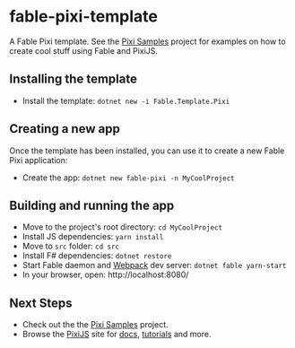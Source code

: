 # fable-pixi-template

A Fable Pixi template.  See the [Pixi Samples](https://github.com/fable-compiler/samples-pixi) project for examples on how to create cool stuff using Fable and PixiJS.

## Installing the template

* Install the template: `dotnet new -i Fable.Template.Pixi`

## Creating a new app

Once the template has been installed, you can use it to create a new Fable Pixi application:

* Create the app:  `dotnet new fable-pixi -n MyCoolProject`

## Building and running the app

* Move to the project's root directory: `cd MyCoolProject`
* Install JS dependencies: `yarn install`
* Move to `src` folder: `cd src`
* Install F# dependencies: `dotnet restore`
* Start Fable daemon and [Webpack](https://webpack.js.org/) dev server: `dotnet fable yarn-start`
* In your browser, open: http://localhost:8080/

## Next Steps

* Check out the the [Pixi Samples](https://github.com/fable-compiler/samples-pixi) project.
* Browse the [PixiJS](http://www.pixijs.com) site for [docs](http://pixijs.download/release/docs/index.html), [tutorials](http://www.pixijs.com/tutorials) and more.
